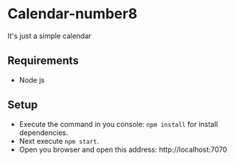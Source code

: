# Calendar-number8
It's just a simple calendar

Requirements
-------------
- Node js

Setup
-------
- Execute the command in you console: `npm install` for install dependencies.
- Next execute `npm start`.
- Open you browser and open this address: http://localhost:7070
